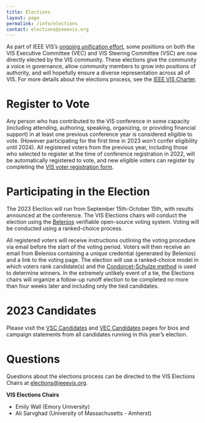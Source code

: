 ```yaml
---
title: Elections
layout: page
permalink: /info/elections
contact: elections@ieeevis.org
---
```


As part of IEEE VIS’s [ongoing unification effort](http://ieeevis.org/year/2020/blog/things-are-changing-2021), some positions on both the VIS Executive Committee (VEC) and VIS Steering Committee (VSC) are now directly elected by the VIS community. These elections give the community a voice in governance, allow community members to grow into positions of authority, and will hopefully ensure a diverse representation across all of VIS. For more details about the elections process, see the [IEEE VIS Charter](/governance/IEEE-governance-structure).

# Register to Vote
Any person who has contributed to the VIS conference in some capacity (including attending, authoring, speaking, organizing, or providing financial support) in at least one previous conference year is considered eligible to vote. (However participating for the first time in 2023 won’t confer eligibility until 2024). All registered voters from the previous year, including those who selected to register at the time of conference registration in 2022, will be automatically registered to vote, and new eligible voters can register by completing the [VIS voter registration form](https://forms.gle/xKauNKxPDfuPYZtg8).

# Participating in the Election
The 2023 Election will run from September 15th-October 15th, with results announced at the conference. The VIS Elections chairs will conduct the election using the [Belenios](https://www.belenios.org/) verifiable open-source voting system. Voting will be conducted using a ranked-choice process. 

All registered voters will receive instructions outlining the voting procedure via email before the start of the voting period. Voters will then receive an email from Belenios containing a unique credential (generated by Belenios) and a link to the voting page. The election will use a ranked-choice model in which voters rank candidate(s) and the [Condorcet-Schulze method](https://en.wikipedia.org/wiki/Schulze_method) is used to determine winners. In the extremely unlikely event of a tie, the Elections chairs will organize a follow-up runoff election to be completed no more than four weeks later and including only the tied candidates.

# 2023 Candidates
Please visit the [VSC Candidates](/year/2023/info/vsc-candidates) and [VEC Candidates](/year/2023/info/vec-candidates) pages for bios and campaign statements from all candidates running in this year’s election.

<!-- 
# Nominate a Candidate
The call to nominate candidates for both the VEC and VSC is now open, with **nominations due by June 1st**. To nominate a candidate, please complete the [VIS 2023 candidate nomination form](https://forms.gle/Le53ZXDHsymZB7Ne6). 
-->

# Questions
Questions about the elections process can be directed to the VIS Elections Chairs at [elections@ieeevis.org](mailto:elections@ieeevis.org).

**VIS Elections Chairs**
* Emily Wall (Emory University)
* Ali Sarvghad (University of Massachusetts - Amherst)
